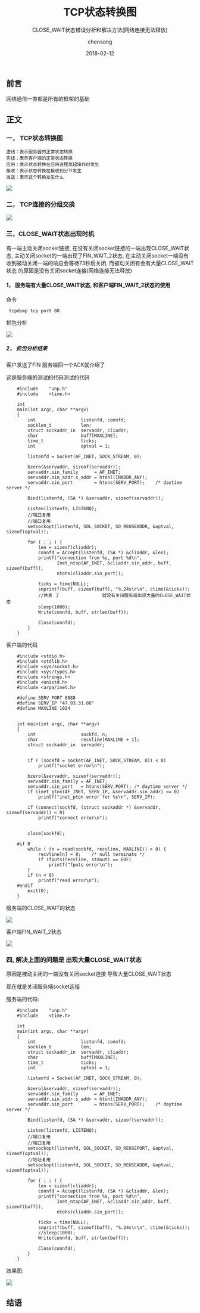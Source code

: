 ﻿---
layout:     post
title:      TCP状态转换图
subtitle:   CLOSE_WAIT状态错误分析和解决方法(网络连接无法释放)
date:       2018-02-12
author:     chensong
header-img: img/2018-02-12/bg_tcp.jpg
catalog: 	 true
tags:
    - 网络编程
---

## 前言

网络通信一直都是所有的框架的基础

## 正文


### 一， TCP状态转换图

```
虚线：表示服务器的正常状态转换
实线：表示客户端的正常状态转换
应用：表示状态转换在应用进程发起操作时发生
接收：表示状态转换在接收到分节发生
发送：表示这个转换发生什么
```

![](https://img-blog.csdnimg.cn/20181208200045456.png?x-oss-process=image/watermark,type_ZmFuZ3poZW5naGVpdGk,shadow_10,text_aHR0cHM6Ly9ibG9nLmNzZG4ubmV0L1BvaXN4,size_16,color_FFFFFF,t_70)


### 二， TCP连接的分组交换


![](https://img-blog.csdnimg.cn/20181208205123765.png?x-oss-process=image/watermark,type_ZmFuZ3poZW5naGVpdGk,shadow_10,text_aHR0cHM6Ly9ibG9nLmNzZG4ubmV0L1BvaXN4,size_16,color_FFFFFF,t_70)

###  三，CLOSE_WAIT状态出现时机

有一端主动关闭socket链接, 在没有关闭socket链接的一端出现CLOSE_WAIT状态, 主动关闭socket的一端出现了FIN_WAIT_2状态, 在主动关闭socket一端没有收到被动关闭一端的响应会等待73秒后关闭, 而被动关闭有会有大量CLOSE_WAIT状态 的原因是没有关闭socket连接(网络连接无法释放)

#### 1， 服务端有大量CLOSE_WAIT状态, 和客户端FIN_WAIT_2状态的使用

命令

```
 tcpdump tcp port 80
```

抓包分析



![](http://img.blog.csdn.net/20180212225344406?watermark/2/text/aHR0cDovL2Jsb2cuY3Nkbi5uZXQvUG9pc3g=/font/5a6L5L2T/fontsize/400/fill/I0JBQkFCMA==/dissolve/70/gravity/SouthEast)



#####  2， 抓包分析结果

客户发送了FIN 服务端回一个ACK就介绍了

这是服务端的测试的代码测试的代码  

```
	#include	"unp.h"
	#include	<time.h>
	
	int
	main(int argc, char **argv)
	{
		int					listenfd, connfd;
		socklen_t			len;
		struct sockaddr_in	servaddr, cliaddr;
		char				buff[MAXLINE];
		time_t				ticks;
		int 				optval = 1;
	
		listenfd = Socket(AF_INET, SOCK_STREAM, 0);
	
		bzero(&servaddr, sizeof(servaddr));
		servaddr.sin_family      = AF_INET;
		servaddr.sin_addr.s_addr = htonl(INADDR_ANY);
		servaddr.sin_port        = htons(SERV_PORT);	/* daytime server */
	
		Bind(listenfd, (SA *) &servaddr, sizeof(servaddr));
	
		Listen(listenfd, LISTENQ);
		//端口复用
		//端口复用
		setsockopt(listenfd, SOL_SOCKET, SO_REUSEADDR, &optval, sizeof(optval));
	
		for ( ; ; ) {
			len = sizeof(cliaddr);
			connfd = Accept(listenfd, (SA *) &cliaddr, &len);
			printf("connection from %s, port %d\n",
				   Inet_ntop(AF_INET, &cliaddr.sin_addr, buff, sizeof(buff)),
				   ntohs(cliaddr.sin_port));
	
	        ticks = time(NULL);
	        snprintf(buff, sizeof(buff), "%.24s\r\n", ctime(&ticks));
			//休息 了                就没有关闭服务端出现大量的CLOSE_WAIT状态
			sleep(1000);
	        Write(connfd, buff, strlen(buff));
	
			Close(connfd);
		}
	}
```

客户端的代码

```
	#include <stdio.h>
	#include <stdlib.h>
	#include <sys/socket.h>
	#include <sys/types.h>
	#include <strings.h>
	#include <unistd.h>
	#include <arpa/inet.h>
	
	#define SERV_PORT 8888
	#define SERV_IP "47.93.31.88"
	#define MAXLINE 1024
	
	
	int main(int argc, char **argv)
	{
		int					sockfd, n;
		char				recvline[MAXLINE + 1];
		struct sockaddr_in	servaddr;
	
	
		if ( (sockfd = socket(AF_INET, SOCK_STREAM, 0)) < 0)
			printf("socket error\n");
	
		bzero(&servaddr, sizeof(servaddr));
		servaddr.sin_family = AF_INET;
		servaddr.sin_port   = htons(SERV_PORT);	/* daytime server */
		if (inet_pton(AF_INET, SERV_IP, &servaddr.sin_addr) <= 0)
			printf("inet_pton error for %s\n", SERV_IP);
	
		if (connect(sockfd, (struct sockaddr *) &servaddr, sizeof(servaddr)) < 0)
			printf("connect error\n");
	
		
		close(sockfd);
	
	#if 0
		while ( (n = read(sockfd, recvline, MAXLINE)) > 0) {
			recvline[n] = 0;	/* null terminate */
			if (fputs(recvline, stdout) == EOF)
				printf("fputs error\n");
		}
		if (n < 0)
			printf("read error\n");
	#endif 
		exit(0);
	}
```




服务端的CLOSE_WAIT的状态

![](http://img.blog.csdn.net/20180212223914316?watermark/2/text/aHR0cDovL2Jsb2cuY3Nkbi5uZXQvUG9pc3g=/font/5a6L5L2T/fontsize/400/fill/I0JBQkFCMA==/dissolve/70/gravity/SouthEast)

客户端FIN_WAIT_2状态

![](http://img.blog.csdn.net/20180212224229313?watermark/2/text/aHR0cDovL2Jsb2cuY3Nkbi5uZXQvUG9pc3g=/font/5a6L5L2T/fontsize/400/fill/I0JBQkFCMA==/dissolve/70/gravity/SouthEast)


### 四, 解决上面的问题是 出现大量CLOSE_WAIT状态 

原因是被动关闭的一端没有关闭socket连接 导致大量CLOSE_WAIT状态

现在就是关闭服务端socket连接

服务端的代码:

```
	#include	"unp.h"
	#include	<time.h>
	
	int
	main(int argc, char **argv)
	{
		int					listenfd, connfd;
		socklen_t			len;
		struct sockaddr_in	servaddr, cliaddr;
		char				buff[MAXLINE];
		time_t				ticks;
		int 				optval = 1;
	
		listenfd = Socket(AF_INET, SOCK_STREAM, 0);
	
		bzero(&servaddr, sizeof(servaddr));
		servaddr.sin_family      = AF_INET;
		servaddr.sin_addr.s_addr = htonl(INADDR_ANY);
		servaddr.sin_port        = htons(SERV_PORT);	/* daytime server */
	
		Bind(listenfd, (SA *) &servaddr, sizeof(servaddr));
	
		Listen(listenfd, LISTENQ);
		//端口复用
		//端口复用
		setsockopt(listenfd, SOL_SOCKET, SO_REUSEPORT, &optval, sizeof(optval));
		//地址复用
		setsockopt(listenfd, SOL_SOCKET, SO_REUSEADDR, &optval, sizeof(optval));
	
		for ( ; ; ) {
			len = sizeof(cliaddr);
			connfd = Accept(listenfd, (SA *) &cliaddr, &len);
			printf("connection from %s, port %d\n",
				   Inet_ntop(AF_INET, &cliaddr.sin_addr, buff, sizeof(buff)),
				   ntohs(cliaddr.sin_port));
	
	        ticks = time(NULL);
	        snprintf(buff, sizeof(buff), "%.24s\r\n", ctime(&ticks));
			//sleep(1000);
	        Write(connfd, buff, strlen(buff));
	
			Close(connfd);
		}
	}
```
	
效果图:


![](http://img.blog.csdn.net/20180212225057489?watermark/2/text/aHR0cDovL2Jsb2cuY3Nkbi5uZXQvUG9pc3g=/font/5a6L5L2T/fontsize/400/fill/I0JBQkFCMA==/dissolve/70/gravity/SouthEast)


## 结语
